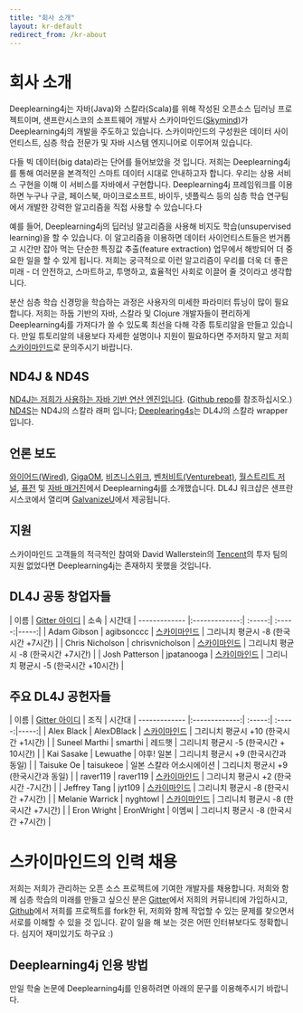 ```yaml
---
title: "회사 소개"
layout: kr-default
redirect_from: /kr-about
---
```


# 회사 소개

Deeplearning4j는 자바(Java)와 스칼라(Scala)를 위해 작성된 오픈소스 딥러닝 프로젝트이며, 샌프란시스코의 소프트웨어 개발사 스카이마인드([Skymind](http://www.skymind.ai))가 Deeplearning4j의 개발을 주도하고 있습니다. 스카이마인드의 구성원은 데이터 사이언티스트, 심층 학습 전문가 및 자바 시스템 엔지니어로 이루어져 있습니다.

다들 빅 데이터(big data)라는 단어를 들어보았을 것 입니다. 저희는 Deeplearning4j를 통해 여러분을 본격적인 스마트 데이터 시대로 안내하고자 합니다. 우리는 상용 서비스 구현을 이해 이 서비스를 자바에서 구현합니다. Deeplearning4j 프레임워크를 이용하면 누구나 구글, 페이스북, 마이크로소프트, 바이두, 넷플릭스 등의 심층 학습 연구팀에서 개발한 강력한 알고리즘을 직접 사용할 수 있습니다.다

예를 들어, Deeplearning4j의 딥러닝 알고리즘을 사용해 비지도 학습(unsupervised learning)을 할 수 있습니다. 이 알고리즘을 이용하면 데이터 사이언티스트들은 번거롭고 시간만 잡아 먹는 단순한 특징값 추출(feature extraction) 업무에서 해방되어 더 중요한 일을 할 수 있게 됩니다. 저희는 궁극적으로 이런 알고리즘이 우리를 더욱 더 좋은 미래 - 더 안전하고, 스마트하고, 투명하고, 효율적인 사회로 이끌어 줄 것이라고 생각합니다.

분산 심층 학습 신경망을 학습하는 과정은 사용자의 미세한 파라미터 튜닝이 많이 필요합니다. 저희는 하둡 기반의 자바, 스칼라 및 Clojure 개발자들이 편리하게 Deeplearning4j를 가져다가 쓸 수 있도록 최선을 다해 각종 튜토리알을 만들고 있습니다. 만일 튜토리알의 내용보다 자세한 설명이나 지원이 필요하다면 주저하지 말고 저희 [스카이마인드](http://www.skymind.ai/contact/)로 문의주시기 바랍니다.

## ND4J & ND4S

[ND4J는 저희가 사용하는 자바 기반 연산 엔진입니다](http://nd4j.org/kr-index). ([Github repo](https://github.com/deeplearning4j/nd4j/)를 참조하십시오.) [ND4S](https://github.com/deeplearning4j/nd4s)는 ND4J의 스칼라 래퍼 입니다; [Deeplearing4s](https://github.com/deeplearning4j/deeplearning4s)는 DL4J의 스칼라 wrapper 입니다.

## 언론 보도

[와이어드(Wired)](http://www.wired.com/2014/06/skymind-deep-learning/), [GigaOM](http://gigaom.com/2014/06/02/a-startup-called-skymind-launches-pushing-open-source-deep-learning/), [비즈니스위크](http://www.businessweek.com/articles/2014-06-03/teaching-smaller-companies-how-to-probe-deep-learning-on-their-own), [벤처비트(Venturebeat)](http://venturebeat.com/2014/06/02/skymind-launches-with-open-source-plug-and-play-deep-learning-features-for-your-app/), [월스트리트 저널](http://blogs.wsj.com/cio/2014/06/03/the-morning-download-apple-relies-on-ecosystem-for-innovation/), [퓨전](http://fusion.net/story/177825/privacy-conscious-siris-that-dont-give-up-your-secrets-are-coming/) 및 [자바 매거진](http://deeplearning4j.org/oraclejavamagazine-digital.com/javamagazine/may_june_2015?sub_id=DJ9kzXBnuXELe#pg58)에서 Deeplearning4j를 소개했습니다. DL4J 워크샵은 샌프란시스코에서 열리며 [GalvanizeU](http://www.galvanizeu.com/)에서 제공됩니다.

## 지원

스카이마인드 고객들의 적극적인 참여와 David Wallerstein의 [Tencent](http://www.tencent.com/en-us/at/managementteam.shtml)의 투자 팀의 지원 없었다면 Deeplearning4j는 존재하지 못했을 것입니다.

## DL4J 공동 창업자들

| 이름    | [Gitter 아이디](https://gitter.im/deeplearning4j/deeplearning4j) | 소속 | 시간대
| ------------- |:-------------:| :-----:| :-----:|-----:|
| Adam Gibson | agibsonccc      | [스카이마인드](http://skymind.io) | 그리니치 평균시 -8 (한국시간 +7시간) |
| Chris Nicholson | chrisvnicholson | [스카이마인드](http://skymind.io) | 그리니치 평균시 -8 (한국시간 +7시간) |
| Josh Patterson  |  jpatanooga | [스카이마인드](http://skymind.io) | 그리니치 평균시 -5 (한국시간 +10시간) |

## 주요 DL4J 공헌자들

| 이름    | [Gitter 아이디](https://gitter.im/deeplearning4j/deeplearning4j) | 조직 | 시간대
| ------------- |:-------------:| :-----:| :-----:|-----:|
| Alex Black  |  AlexDBlack | [스카이마인드](http://skymind.io) | 그리니치 평균시 +10 (한국시간 +1시간) |
| Suneel Marthi  |  smarthi | 레드햇  | 그리니치 평균시 -5 (한국시간 + 10시간) |
| Kai Sasake  |  Lewuathe | 야후! 일본 | 그리니치 평균시 +9 (한국시간과 동일) |
| Taisuke Oe  |  taisukeoe | 일본 스칼라 어소시에이션 | 그리니치 평균시 +9 (한국시간과 동일) |
| raver119  |  raver119 | [스카이마인드](http://skymind.io) | 그리니치 평균시 +2 (한국시간 -7시간) |
| Jeffrey Tang | jyt109 | [스카이마인드](http://skymind.io) | 그리니치 평균시 -8 (한국시간 +7시간) |
| Melanie Warrick | nyghtowl  | [스카이마인드](http://skymind.io) | 그리니치 평균시 -8 (한국시간 +7시간) |
| Eron Wright  |  EronWright | 이엠씨  | 그리니치 평균시 -8 (한국시간 +7시간) |


# 스카이마인드의 인력 채용

저희는 저희가 관리하는 오픈 소스 프로젝트에 기여한 개발자를 채용합니다. 저희와 함께 심층 학습의 미래를 만들고 싶으신 분은 [Gitter](https://gitter.im/deeplearning4j/deeplearning4j)에서 저희의 커뮤니티에 가입하시고, [Github](https://github.com/deeplearning4j)에서 저희를 프로젝트를 fork한 뒤, 저희와 함께 작업할 수 있는 문제를 찾으면서 서로를 이해할 수 있을 것 입니다. 같이 일을 해 보는 것은 어떤 인터뷰보다도 정확합니다. 심지어 재미있기도 하구요 :)

## Deeplearning4j 인용 방법

만일 학술 논문에 Deeplearning4j를 인용하려면 아래의 문구를 이용해주시기 바랍니다.
